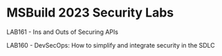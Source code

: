 # MSBuild 2023 Security Labs
LAB161 - Ins and Outs of Securing APIs

LAB160 - DevSecOps: How to simplify and integrate security in the SDLC

